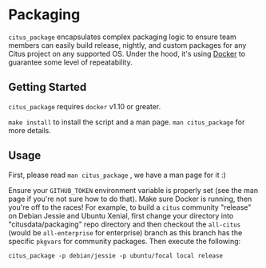 # Packaging

`citus_package` encapsulates complex packaging logic to ensure team members can easily build release, nightly, and custom packages for any Citus project on any supported OS. Under the hood, it's using [Docker][1] to guarantee some level of repeatability.

## Getting Started

`citus_package` requires `docker` v1.10 or greater.

`make install` to install the script and a man page. `man citus_package` for more details.

## Usage

First, please read `man citus_package` , we have a man page for it :)

Ensure your `GITHUB_TOKEN` environment variable is properly set (see the man page if you're not sure how to do that). Make sure Docker is running, then you're off to the races! For example, to build a `citus` community "release" on Debian Jessie and Ubuntu Xenial, first change your directory into "citusdata/packaging" repo directory and then checkout the `all-citus` (would be `all-enterprise` for enterprise) branch as this branch has the specific `pkgvars` for community packages. Then execute the following:

 `citus_package -p debian/jessie -p ubuntu/focal local release`

[1]: https://www.docker.com
